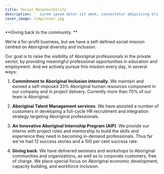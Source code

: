 ```yaml
---
title: Social Responsibility
description: '  Lorem ipsum dolor sit amet, consectetur adipiscing elit. Phasellus sit amet iaculis elit. Nam semper ut arcu non placerat. Praesent nibh massa varius.'
cover_image: /img/cover.jpg
---
```

**Giving back to the community. **

We’re a for-profit business, but we have a self-defined social mission centred on Aboriginal diversity and inclusion.

Our goal is to raise the visibility of Aboriginal professionals in the private sector, by providing meaningful professional opportunities in education and employment. And we actively pursue this mission every day, in several ways:

1. **Commitment to Aboriginal Inclusion internally**. We maintain and exceed a self-imposed 33% Aboriginal human resources component in our company and in project delivery. Currently more than 70% of our team is Aboriginal. 

2. **Aboriginal Talent Management services**. We have assisted a number of customers in developing a full-cycle HR recruitment and integration strategy targeting Aboriginal professionals. 

3. **An Innovative Aboriginal Internship Program (AIP)**. We provide our interns with project roles and mentorship to build the skills and experience they need in becoming in-demand professionals. Thus far we've had 12 success stories and a 100 per cent success rate. 

4. **Giving back**. We have delivered seminars and workshops to Aboriginal communities and organizations, as well as to corporate customers, free of charge. We place special focus on Aboriginal economic development, capacity building, and workforce inclusion.
